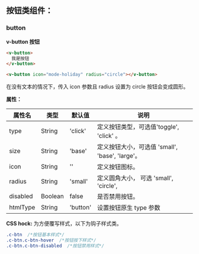 ## 按钮类组件：

### button

**v-button 按钮**
```html
<v-button>
  我是按钮
</v-button>

<v-button icon="mode-holiday" radius="circle"></v-button>
```
在没有文本的情况下，传入 icon 参数且 radius 设置为 circle 按钮会变成圆形。

**属性：**

属性名   |    类型   |     默认值     |     说明
----    | ----    | ----    | ----    |
type |  String  | 'click' | 定义按钮类型，可选值'toggle', 'click' 。
size  | String  | 'base' |  定义按钮大小，可选值 'small', 'base', 'large'。
icon  | String  | ''  |  定义按钮图标。
radius | String | 'small' | 定义圆角大小， 可选 'small', 'circle',
disabled | Boolean | false | 是否禁用按钮。
htmlType | String | 'button' | 设置按钮原生 type 参数


**CSS hock:**
为方便覆写样式，以下为钩子样式类。

```CSS
.c-btn  /*按钮基本样式*/
.c-btn.c-btn-hover  /*按钮按下样式*/
.c-btn.c-btn-disabled  /*按钮禁用样式*/
```
